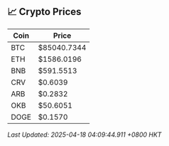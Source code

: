 ## 📈 Crypto Prices

| Coin | Price |
| ---- | ----- |
| BTC | $85040.7344 |
| ETH | $1586.0196 |
| BNB | $591.5513 |
| CRV | $0.6039 |
| ARB | $0.2832 |
| OKB | $50.6051 |
| DOGE | $0.1570 |

_Last Updated: 2025-04-18 04:09:44.911 +0800 HKT_